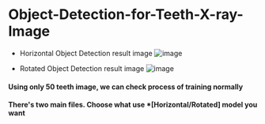 # Object-Detection-for-Teeth-X-ray-Image

* Horizontal Object Detection result image
![image](https://user-images.githubusercontent.com/73214448/104155534-c6775100-542a-11eb-9a69-cd6681f0b1e1.png)

* Rotated Object Detection result image
![image](https://user-images.githubusercontent.com/73214448/104155509-bb242580-542a-11eb-88f1-159c3ad93b02.png)


#### Using only 50 teeth image, we can check process of training normally

#### There's two main files. Choose what use *[Horizontal/Rotated] model you want
